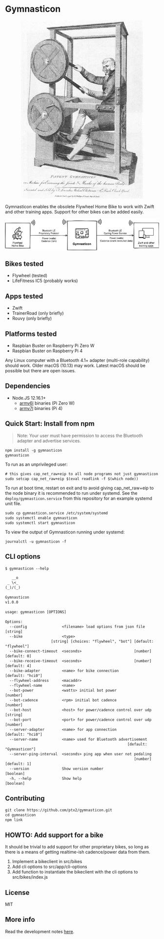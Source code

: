 # Gymnasticon

<p align="center">
<img src="docs/gymnasticon.jpg">
</center>

Gymnasticon enables the obsolete Flywheel Home Bike to work with Zwift and other training apps. Support for other bikes can be added easily.

![Diagram](docs/diagram.png)

## Bikes tested

* Flywheel (tested)
* LifeFitness IC5 (probably works)

## Apps tested

* Zwift
* TrainerRoad (only briefly)
* Rouvy (only briefly)

## Platforms tested

* Raspbian Buster on Raspberry Pi Zero W
* Raspbian Buster on Raspberry Pi 4

Any Linux computer with a Bluetooth 4.1+ adapter (multi-role capability) should work. Older macOS (10.13) may work. Latest macOS should be possible but there are open issues.

## Dependencies

* Node.JS 12.16.1+
  * [armv6l](https://unofficial-builds.nodejs.org/download/release/v12.18.3/) binaries (Pi Zero W)
  * [armv7l](https://nodejs.org/dist/latest-v12.x/) binaries (Pi 4)

## Quick Start: Install from npm

> Note: Your user must have permission to access the Bluetooth adapter and advertise services.

    npm install -g gymnasticon
    gymnasticon

To run as an unprivileged user:

    # this gives cap_net_raw+eip to all node programs not just gymnasticon
    sudo setcap cap_net_raw+eip $(eval readlink -f $(which node))

To run at boot time, restart on exit and to avoid giving cap_net_raw+eip to the node binary it is recommended to run under systemd. See the `deploy/gymnasticon.service` from this repository for an example systemd unit file.

    sudo cp gymnasticon.service /etc/system/systemd
    sudo systemctl enable gymnasticon
    sudo systemctl start gymnasticon

To view the output of Gymnasticon running under systemd:

    journalctl -u gymnasticon -f

## CLI options

```text
$ gymnasticon --help
```

```text
   __o
 _ \<_
(_)/(_)

Gymnasticon
v1.0.0

usage: gymnasticon [OPTIONS]

Options:
  --config                <filename> load options from json file        [string]
  --bike                  <type>
                     [string] [choices: "flywheel", "bot"] [default: "flywheel"]
  --bike-connect-timeout  <seconds>                        [number] [default: 0]
  --bike-receive-timeout  <seconds>                        [number] [default: 4]
  --bike-adapter          <name> for bike connection           [default: "hci0"]
  --flywheel-address      <macaddr>
  --flywheel-name         <name>
  --bot-power             <watts> initial bot power                     [number]
  --bot-cadence           <rpm> initial bot cadence                     [number]
  --bot-host              <host> for power/cadence control over udp     [string]
  --bot-port              <port> for power/cadence control over udp     [number]
  --server-adapter        <name> for app connection            [default: "hci0"]
  --server-name           <name> used for Bluetooth advertisement
                                                        [default: "Gymnasticon"]
  --server-ping-interval  <seconds> ping app when user not pedaling
                                                           [number] [default: 1]
  --version               Show version number                          [boolean]
  -h, --help              Show help                                    [boolean]
  ```

## Contributing

    git clone https://github.com/ptx2/gymnasticon.git
    cd gymnasticon
    npm link

## HOWTO: Add support for a bike

It should be trivial to add support for other proprietary bikes, so long as
there is a means of getting realtime-ish cadence/power data from them.

1. Implement a bikeclient in src/bikes
2. Add cli options to src/app/cli-options
3. Add function to instantiate the bikeclient with the cli options to src/bikes/index.js

## License

MIT

## More info

Read the development notes [here](https://ptx2.net/posts/unbricking-a-bike-with-a-raspberry-pi).
